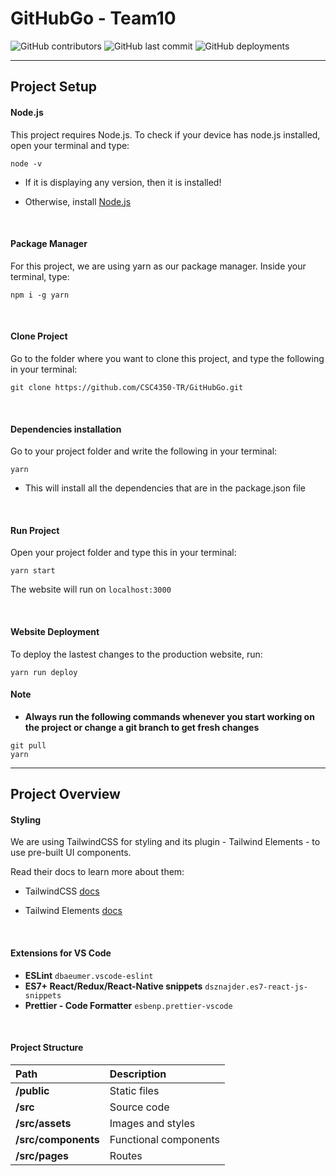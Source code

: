 # GitHubGo - Team10

![GitHub contributors](https://img.shields.io/github/contributors/CSC4350-TR/GitHubGo?color=palevioletred) ![GitHub last commit](https://img.shields.io/github/last-commit/CSC4350-TR/GitHubGo?color=mediumorchid) ![GitHub deployments](https://img.shields.io/github/deployments/CSC4350-TR/GitHubGo/github-pages?label=deploy&color=mediumseagreen)

---

## Project Setup

#### Node.js

This project requires Node.js. To check if your device has node.js installed, open your terminal and type:

```console
node -v
```

- If it is displaying any version, then it is installed!

- Otherwise, install [Node.js](https://nodejs.org/en/download/)

<br/>

#### Package Manager

For this project, we are using yarn as our package manager. Inside your terminal, type:

```console
npm i -g yarn
```

<br/>

#### Clone Project

Go to the folder where you want to clone this project, and type the following in your terminal:

```console
git clone https://github.com/CSC4350-TR/GitHubGo.git
```

<br />

#### Dependencies installation

Go to your project folder and write the following in your terminal:

```console
yarn
```

- This will install all the dependencies that are in the package.json file

<br/>

#### Run Project

Open your project folder and type this in your terminal:

```console
yarn start
```

The website will run on `localhost:3000`

<br/>

#### Website Deployment

To deploy the lastest changes to the production website, run:

```console
yarn run deploy
```

#### Note

- **Always run the following commands whenever you start working on the project or change a git branch to get fresh changes**

```console
git pull
yarn
```

---

## Project Overview

#### Styling

We are using TailwindCSS for styling and its plugin - Tailwind Elements - to use pre-built UI components.

Read their docs to learn more about them:

- TailwindCSS [docs](https://tailwindcss.com/docs/installation)

- Tailwind Elements [docs](https://tailwind-elements.com/quick-start/)

<br />

#### Extensions for VS Code

- **ESLint** `dbaeumer.vscode-eslint`
- **ES7+ React/Redux/React-Native snippets** `dsznajder.es7-react-js-snippets`
- **Prettier - Code Formatter** `esbenp.prettier-vscode`

<br/>

#### Project Structure

| Path                | Description           |
| :------------------ | :-------------------- |
| **/public**         | Static files          |
| **/src**            | Source code           |
| **/src/assets**     | Images and styles     |
| **/src/components** | Functional components |
| **/src/pages**      | Routes                |
